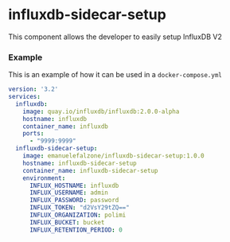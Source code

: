 # influxdb-sidecar-setup

This component allows the developer to easily setup InfluxDB V2

### Example
This is an example of how it can be used in a `docker-compose.yml`

```yml
version: '3.2'
services:
  influxdb:
    image: quay.io/influxdb/influxdb:2.0.0-alpha
    hostname: influxdb
    container_name: influxdb
    ports:
      - "9999:9999"   
  influxdb-sidecar-setup:
    image: emanuelefalzone/influxdb-sidecar-setup:1.0.0
    hostname: influxdb-sidecar-setup
    container_name: influxdb-sidecar-setup
    environment:
      INFLUX_HOSTNAME: influxdb 
      INFLUX_USERNAME: admin 
      INFLUX_PASSWORD: password 
      INFLUX_TOKEN: "d2VsY29tZQ==" 
      INFLUX_ORGANIZATION: polimi 
      INFLUX_BUCKET: bucket
      INFLUX_RETENTION_PERIOD: 0
```
